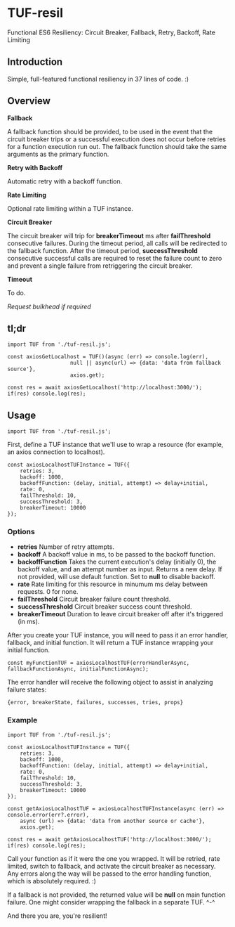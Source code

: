 # TUF-resil
Functional ES6 Resiliency: Circuit Breaker, Fallback, Retry, Backoff, Rate Limiting

## Introduction

Simple, full-featured functional resiliency in 37 lines of code. :)

## Overview


**Fallback**

A fallback function should be provided, to be used in the event that the circuit breaker trips or a successful execution does not occur before retries for a function execution run out. The fallback function should take the same arguments as the primary function.

**Retry with Backoff**

Automatic retry with a backoff function.

**Rate Limiting**

Optional rate limiting within a TUF instance.

**Circuit Breaker**

The circuit breaker will trip for **breakerTimeout** ms after **failThreshold** consecutive failures. During the timeout period, all calls will be redirected to the fallback function. After the timeout period, **successThreshold** consecutive successful calls are required to reset the failure count to zero and prevent a single failure from retriggering the circuit breaker.

**Timeout**

To do.

*Request bulkhead if required*

## tl;dr

```
import TUF from './tuf-resil.js';

const axiosGetLocalhost = TUF()(async (err) => console.log(err),
					null || async(url) => {data: 'data from fallback source'},
					axios.get);

const res = await axiosGetLocalhost('http://localhost:3000/');
if(res) console.log(res);
```

## Usage


`import TUF from './tuf-resil.js';`

First, define a TUF instance that we'll use to wrap a resource (for example, an axios connection to localhost).

```
const axiosLocalhostTUFInstance = TUF({
    retries: 3,
    backoff: 1000,
    backoffFunction: (delay, initial, attempt) => delay+initial,
    rate: 0,
    failThreshold: 10,
    successThreshold: 3,
    breakerTimeout: 10000
});
```

### Options

  - **retries** Number of retry attempts.
  - **backoff** A backoff value in ms, to be passed to the backoff function.
  - **backoffFunction** Takes the current execution's delay (initially 0),
    the backoff value, and an attempt number as input.
    Returns a new delay. If not provided, will use default function. Set to **null** to disable backoff.
  - **rate** Rate limiting for this resource in minumum ms delay between requests. 0 for none.
  - **failThreshold** Circuit breaker failure count threshold.
  - **successThreshold** Circuit breaker success count threshold.
  - **breakerTimeout** Duration to leave circuit breaker off after it's triggered (in ms).
  
After you create your TUF instance, you will need to pass it an error handler, fallback, and initial function. It will return a TUF instance wrapping your initial function.

`const myFunctionTUF = axiosLocalhostTUF(errorHandlerAsync, fallbackFunctionAsync, initialFunctionAsync);`

The error handler will receive the following object to assist in analyzing failure states:

`{error, breakerState, failures, successes, tries, props}`


### Example

```
import TUF from './tuf-resil.js';

const axiosLocalhostTUFInstance = TUF({
    retries: 3,
    backoff: 1000,
    backoffFunction: (delay, initial, attempt) => delay+initial,
    rate: 0,
    failThreshold: 10,
    successThreshold: 3,
    breakerTimeout: 10000
});

const getAxiosLocalhostTUF = axiosLocalhostTUFInstance(async (err) => console.error(err?.error),
    async (url) => {data: 'data from another source or cache'},
    axios.get);
	
const res = await getAxiosLocalhostTUF('http://localhost:3000/');
if(res) console.log(res);
```

Call your function as if it were the one you wrapped. It will be retried, rate limited, switch to fallback, and activate the circuit breaker as necessary. Any errors along the way will be passed to the error handling function, which is absolutely required. :)

If a fallback is not provided, the returned value will be **null** on main function failure. One might consider wrapping the fallback in a separate TUF. ^-^

And there you are, you're resilient!